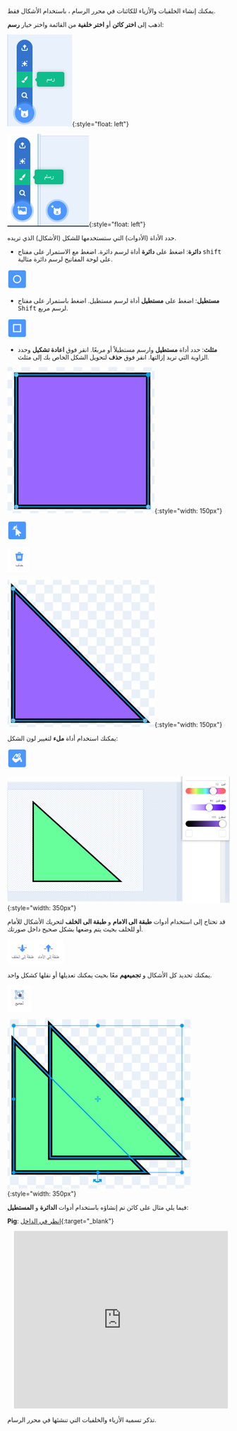 يمكنك إنشاء الخلفيات والأزياء للكائنات في محرر الرسام ، باستخدام الأشكال فقط.

اذهب إلى **اختر كائن** أو **اختر خلفية** من القائمة واختر خيار **رسم**:

![خيار "الرسام" في قائمة "اختيار كائن".](images/choose-a-sprite.png){:style="float: left"}

![خيار "الرسام" في قائمة "اختيار خلفية".](images/choose-a-backdrop.png){:style="float: left"}

حدد الأداة (الأدوات) التي ستستخدمها للشكل (الأشكال) الذي تريده.

+ **دائرة**: اضغط على **دائرة** أداة لرسم دائرة. اضغط مع الاستمرار على مفتاح <kbd>shift</kbd> على لوحة المفاتيح لرسم دائرة مثالية.

![أداة الدائرة في محرر الرسام.](images/circle-tool.png)

+ **مستطيل**: اضغط على **مستطيل** أداة لرسم مستطيل. اضغط باستمرار على مفتاح <kbd>Shift</kbd> لرسم مربع.

![أداة المستطيل في محرر الرسام.](images/rectangle-tool.png)

+ **مثلث**: حدد أداة **مستطيل** وارسم مستطيلاً أو مربعًا. انقر فوق **اعادة تشكيل** وحدد الزاوية التي تريد إزالتها. انقر فوق **حذف** لتحويل الشكل الخاص بك إلى مثلث.

![شكل مربع مع تحديد زاوية واحدة.](images/square.png){:style="width: 150px"}

![أداة Reshape.](images/reshape.png)

![أداة الحذف.](images/delete.png)

![شكل مثلث.](images/corner.png){:style="width: 150px"}

يمكنك استخدام أداة **ملء** لتغيير لون الشكل:

![أداة الملء](images/fill-tool.png)

![منتقي لون التعبئة واللون الجديد للشكل.](images/changed-colour.png){:style="width: 350px"}

قد تحتاج إلى استخدام أدوات **طبقة الى الامام** و **طبقة الى الخلف** لتحريك الأشكال للأمام أو للخلف بحيث يتم وضعها بشكل صحيح داخل صورتك.

![الأداتان طبقة الى الامام وطبقة الى الخلف في محرر الرسام.](images/front-back-tools.png)

يمكنك تحديد كل الأشكال و **تجميعهم** معًا بحيث يمكنك تعديلها أو نقلها كشكل واحد.

![أداة المجموعة في محرر الرسام.](images/group.png)

![تم تحديد أشكال متعددة.](images/selected-shapes.png){:style="width: 350px"}

فيما يلي مثال على كائن تم إنشاؤه باستخدام أدوات **الدائرة** و **المستطيل**:

**Pig**: [انظر في الداخل](https://scratch.mit.edu/projects/495903163/editor){:target="_blank"}
<div class="scratch-preview" style="margin-left: 15px;">
  <iframe allowtransparency="true" width="485" height="402" src="https://scratch.mit.edu/projects/embed/495903163/?autostart=false" frameborder="0"></iframe>
</div>

تذكر تسمية الأزياء والخلفيات التي تنشئها في محرر الرسام.
